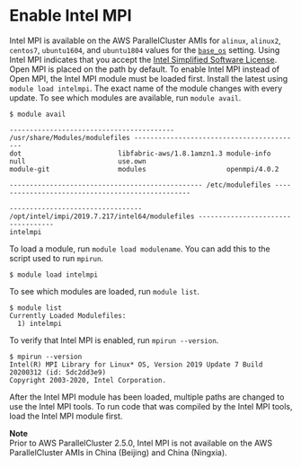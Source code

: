 # Enable Intel MPI<a name="intelmpi"></a>

Intel MPI is available on the AWS ParallelCluster AMIs for `alinux`, `alinux2`, `centos7`, `ubuntu1604`, and `ubuntu1804` values for the [`base_os`](cluster-definition.md#base-os) setting\. Using Intel MPI indicates that you accept the [Intel Simplified Software License](https://software.intel.com/en-us/license/intel-simplified-software-license)\. Open MPI is placed on the path by default\. To enable Intel MPI instead of Open MPI, the Intel MPI module must be loaded first\. Install the latest using `module load intelmpi`\. The exact name of the module changes with every update\. To see which modules are available, run `module avail`\.

```
$ module avail

----------------------------------------- /usr/share/Modules/modulefiles ------------------------------------------
dot                        libfabric-aws/1.8.1amzn1.3 module-info                null                       use.own
module-git                 modules                    openmpi/4.0.2

------------------------------------------------ /etc/modulefiles -------------------------------------------------

--------------------------------- /opt/intel/impi/2019.7.217/intel64/modulefiles ----------------------------------
intelmpi
```

To load a module, run `module load modulename`\. You can add this to the script used to run `mpirun`\.

```
$ module load intelmpi
```

To see which modules are loaded, run `module list`\.

```
$ module list
Currently Loaded Modulefiles:
  1) intelmpi
```

To verify that Intel MPI is enabled, run `mpirun --version`\.

```
$ mpirun --version
Intel(R) MPI Library for Linux* OS, Version 2019 Update 7 Build 20200312 (id: 5dc2dd3e9)
Copyright 2003-2020, Intel Corporation.
```

After the Intel MPI module has been loaded, multiple paths are changed to use the Intel MPI tools\. To run code that was compiled by the Intel MPI tools, load the Intel MPI module first\.

**Note**  
Prior to AWS ParallelCluster 2\.5\.0, Intel MPI is not available on the AWS ParallelCluster AMIs in China \(Beijing\) and China \(Ningxia\)\.